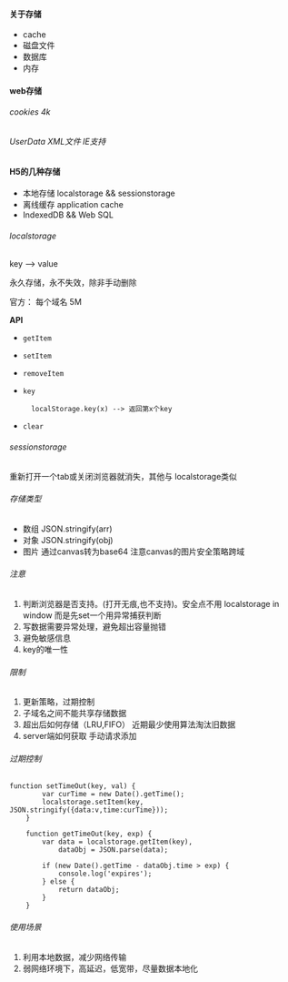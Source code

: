 #### 关于存储

+ cache
+ 磁盘文件
+ 数据库
+ 内存

#### web存储

###### cookies 4k
###### UserData XML文件 IE支持


#### H5的几种存储

+ 本地存储 localstorage && sessionstorage
+ 离线缓存 application cache
+ IndexedDB && Web SQL


###### localstorage

key --> value

永久存储，永不失效，除非手动删除

官方： 每个域名 5M

__API__

- `getItem`
- `setItem`
- `removeItem`
- `key`

		localStorage.key(x) --> 返回第x个key
- `clear`


###### sessionstorage
	
重新打开一个tab或关闭浏览器就消失，其他与 localstorage类似

###### 存储类型
+ 数组 JSON.stringify(arr)
+ 对象 JSON.stringify(obj)
+ 图片 通过canvas转为base64 注意canvas的图片安全策略跨域

###### 注意
1. 判断浏览器是否支持。(打开无痕,也不支持)。安全点不用 localstorage in window 而是先set一个用异常捕获判断
2. 写数据需要异常处理，避免超出容量抛错
3. 避免敏感信息
4. key的唯一性


###### 限制
1. 更新策略，过期控制
2. 子域名之间不能共享存储数据
3. 超出后如何存储（LRU,FIFO） 近期最少使用算法淘汰旧数据
4. server端如何获取 手动请求添加

###### 过期控制
	function setTimeOut(key, val) {
			var curTime = new Date().getTime();
			localstorage.setItem(key, JSON.stringify({data:v,time:curTime}));
		}

		function getTimeOut(key, exp) {
			var data = localstorage.getItem(key),
				dataObj = JSON.parse(data);

			if (new Date().getTime - dataObj.time > exp) {
				console.log('expires');
			} else {
				return dataObj;
			}
		}

###### 使用场景
1. 利用本地数据，减少网络传输
2. 弱网络环境下，高延迟，低宽带，尽量数据本地化

